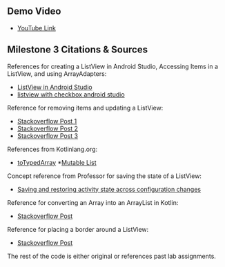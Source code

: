 ## Demo Video 
* [YouTube Link](https://youtu.be/PnHvm9SNToA)

## Milestone 3 Citations & Sources

References for creating a ListView in Android Studio, Accessing Items in a ListView, and using ArrayAdapters:
* [ListView in Android Studio](https://youtu.be/NhiUTjm2BrE)
* [listview with checkbox android studio](https://youtu.be/xuMuNNyL85Y)

Reference for removing items and updating a ListView:
* [Stackoverflow Post 1](https://stackoverflow.com/questions/58147014/how-to-remove-all-items-from-arraylist-in-kotlin)
* [Stackoverflow Post 2](https://stackoverflow.com/questions/2558591/remove-listview-items-in-android)
* [Stackoverflow Post 3](https://stackoverflow.com/questions/3669325/notifydatasetchanged-example)

References from Kotlinlang.org:
* [toTypedArray](https://kotlinlang.org/api/latest/jvm/stdlib/kotlin.collections/to-typed-array.html)
*[Mutable List](https://kotlinlang.org/api/latest/jvm/stdlib/kotlin.collections/-mutable-list/)

Concept reference from Professor for saving the state of a ListView:
* [Saving and restoring activity state across configuration changes](https://gist.github.com/OrenBochman/34c1adcd61b7f052d022553cb5b190a5)

Reference for converting an Array into an ArrayList<T> in Kotlin:
* [Stackoverflow Post](https://stackoverflow.com/questions/40036160/how-to-convert-intarray-to-arraylistint-in-kotlin)

Reference for placing a border around a ListView:
* [Stackoverflow Post](https://stackoverflow.com/questions/5065722/how-do-you-put-a-border-around-a-listview)

The rest of the code is either original or references past lab assignments.